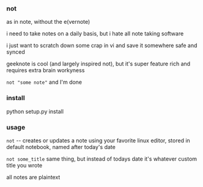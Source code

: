 ### not
as in note, without the e(vernote)

i need to take notes on a daily basis, but i hate all note taking software

i just want to scratch down some crap in vi and save it somewhere safe and synced

geeknote is cool (and largely inspired not), but it's super feature rich and requires extra brain workyness

`not "some note"` and I'm done

### install
python setup.py install


### usage
`not` -- creates or updates a note using your favorite linux editor, stored in default notebook, named after today's date

`not some_title` same thing, but instead of todays date it's whatever custom title you wrote

all notes are plaintext
